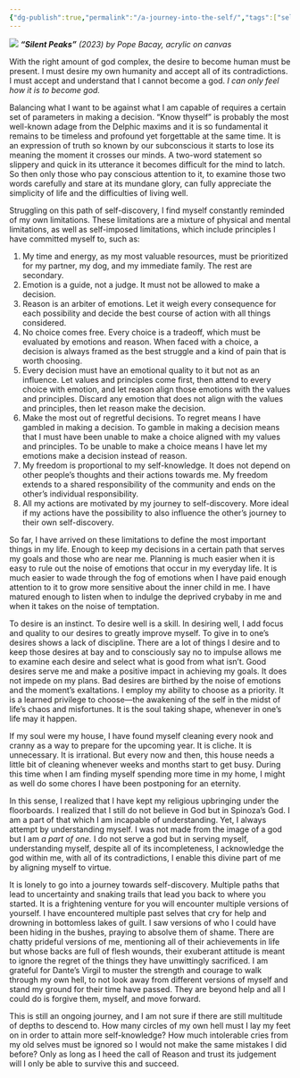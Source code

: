 ```yaml
---
{"dg-publish":true,"permalink":"/a-journey-into-the-self/","tags":["self","thinking","life","society"],"noteIcon":"","created":"2023-12-28"}
---
```


![](https://substackcdn.com/image/fetch/w_2400,c_limit,f_auto,q_auto:good,fl_progressive:steep/https%3A%2F%2Fsubstack-post-media.s3.amazonaws.com%2Fpublic%2Fimages%2F7b4d3dd9-f4ad-4f53-8607-e7efa3b99d51_4791x7202.jpeg)
***“Silent Peaks”** (2023) by Pope Bacay, acrylic on canvas*

With the right amount of god complex, the desire to become human must be present. I must desire my own humanity and accept all of its contradictions. I must accept and understand that I cannot become a god. _I can only feel how it is to become god._

Balancing what I want to be against what I am capable of requires a certain set of parameters in making a decision. “Know thyself” is probably the most well-known adage from the Delphic maxims and it is so fundamental it remains to be timeless and profound yet forgettable at the same time. It is an expression of truth so known by our subconscious it starts to lose its meaning the moment it crosses our minds. A two-word statement so slippery and quick in its utterance it becomes difficult for the mind to latch. So then only those who pay conscious attention to it, to examine those two words carefully and stare at its mundane glory, can fully appreciate the simplicity of life and the difficulties of living well.

Struggling on this path of self-discovery, I find myself constantly reminded of my own limitations. These limitations are a mixture of physical and mental limitations, as well as self-imposed limitations, which include principles I have committed myself to, such as:

1. My time and energy, as my most valuable resources, must be prioritized for my partner, my dog, and my immediate family. The rest are secondary.
2. Emotion is a guide, not a judge. It must not be allowed to make a decision.
3. Reason is an arbiter of emotions. Let it weigh every consequence for each possibility and decide the best course of action with all things considered.
4. No choice comes free. Every choice is a tradeoff, which must be evaluated by emotions and reason. When faced with a choice, a decision is always framed as the best struggle and a kind of pain that is worth choosing.
5. Every decision must have an emotional quality to it but not as an influence. Let values and principles come first, then attend to every choice with emotion, and let reason align those emotions with the values and principles. Discard any emotion that does not align with the values and principles, then let reason make the decision.
6. Make the most out of regretful decisions. To regret means I have gambled in making a decision. To gamble in making a decision means that I must have been unable to make a choice aligned with my values and principles. To be unable to make a choice means I have let my emotions make a decision instead of reason.
7. My freedom is proportional to my self-knowledge. It does not depend on other people’s thoughts and their actions towards me. My freedom extends to a shared responsibility of the community and ends on the other’s individual responsibility.
8. All my actions are motivated by my journey to self-discovery. More ideal if my actions have the possibility to also influence the other’s journey to their own self-discovery.

So far, I have arrived on these limitations to define the most important things in my life. Enough to keep my decisions in a certain path that serves my goals and those who are near me. Planning is much easier when it is easy to rule out the noise of emotions that occur in my everyday life. It is much easier to wade through the fog of emotions when I have paid enough attention to it to grow more sensitive about the inner child in me. I have matured enough to listen when to indulge the deprived crybaby in me and when it takes on the noise of temptation.

To desire is an instinct. To desire well is a skill. In desiring well, I add focus and quality to our desires to greatly improve myself. To give in to one’s desires shows a lack of discipline. There are a lot of things I desire and to keep those desires at bay and to consciously say no to impulse allows me to examine each desire and select what is good from what isn’t. Good desires serve me and make a positive impact in achieving my goals. It does not impede on my plans. Bad desires are birthed by the noise of emotions and the moment’s exaltations. I employ my ability to choose as a priority. It is a learned privilege to choose—the awakening of the self in the midst of life’s chaos and misfortunes. It is the soul taking shape, whenever in one’s life may it happen.

If my soul were my house, I have found myself cleaning every nook and cranny as a way to prepare for the upcoming year. It is cliche. It is unnecessary. It is irrational. But every now and then, this house needs a little bit of cleaning whenever weeks and months start to get busy. During this time when I am finding myself spending more time in my home, I might as well do some chores I have been postponing for an eternity.

In this sense, I realized that I have kept my religious upbringing under the floorboards. I realized that I still do not believe in God but in Spinoza’s God. I am a part of that which I am incapable of understanding. Yet, I always attempt by understanding myself. I was not made from the image of a god but I am _a part of one._ I do not serve a god but in serving myself, understanding myself, despite all of its incompleteness, I acknowledge the god within me, with all of its contradictions, I enable this divine part of me by aligning myself to virtue.

It is lonely to go into a journey towards self-discovery. Multiple paths that lead to uncertainty and snaking trails that lead you back to where you started. It is a frightening venture for you will encounter multiple versions of yourself. I have encountered multiple past selves that cry for help and drowning in bottomless lakes of guilt. I saw versions of who I could have been hiding in the bushes, praying to absolve them of shame. There are chatty prideful versions of me, mentioning all of their achievements in life but whose backs are full of flesh wounds, their exuberant attitude is meant to ignore the regret of the things they have unwittingly sacrificed. I am grateful for Dante’s Virgil to muster the strength and courage to walk through my own hell, to not look away from different versions of myself and stand my ground for their time have passed. They are beyond help and all I could do is forgive them, myself, and move forward.

This is still an ongoing journey, and I am not sure if there are still multitude of depths to descend to. How many circles of my own hell must I lay my feet on in order to attain more self-knowledge? How much intolerable cries from my old selves must be ignored so I would not make the same mistakes I did before? Only as long as I heed the call of Reason and trust its judgement will I only be able to survive this and succeed.